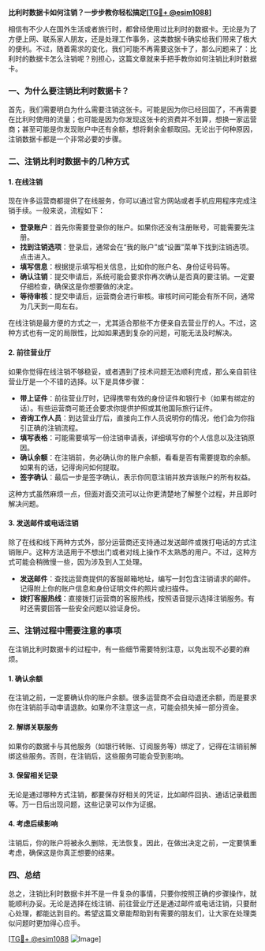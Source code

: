 **比利时数据卡如何注销？一步步教你轻松搞定[[TG💪+ @esim1088](https://t.me/s/esim1088)]**

相信有不少人在国外生活或者旅行时，都曾经使用过比利时的数据卡。无论是为了方便上网、联系家人朋友，还是处理工作事务，这类数据卡确实给我们带来了极大的便利。不过，随着需求的变化，我们可能不再需要这张卡了，那么问题来了：比利时的数据卡怎么注销呢？别担心，这篇文章就来手把手教你如何注销比利时数据卡。

### 一、为什么要注销比利时数据卡？

首先，我们需要明白为什么需要注销这张卡。可能是因为你已经回国了，不再需要在比利时使用的流量；也可能是因为你发现这张卡的资费并不划算，想换一家运营商；甚至可能是你发现账户中还有余额，想将剩余金额取回。无论出于何种原因，注销数据卡都是一个非常必要的步骤。

### 二、注销比利时数据卡的几种方式

#### 1. 在线注销

现在许多运营商都提供了在线服务，你可以通过官方网站或者手机应用程序完成注销手续。一般来说，流程如下：

- **登录账户**：首先你需要登录你的账户。如果你还没有注册账号，可能需要先注册。
- **找到注销选项**：登录后，通常会在“我的账户”或“设置”菜单下找到注销选项。点击进入。
- **填写信息**：根据提示填写相关信息，比如你的账户名、身份证号码等。
- **确认注销**：提交申请后，系统可能会要求你再次确认是否真的要注销。一定要仔细检查，确保这是你想要做的决定。
- **等待审核**：提交申请后，运营商会进行审核。审核时间可能会有所不同，通常为几天到一周左右。

在线注销是最方便的方式之一，尤其适合那些不方便亲自去营业厅的人。不过，这种方式也有一定的局限性，比如如果遇到复杂的问题，可能无法及时解决。

#### 2. 前往营业厅

如果你觉得在线注销不够稳妥，或者遇到了技术问题无法顺利完成，那么亲自前往营业厅是一个不错的选择。以下是具体步骤：

- **带上证件**：前往营业厅时，记得携带有效的身份证件和银行卡（如果有绑定的话）。有些运营商可能还会要求你提供护照或其他国际旅行证件。
- **咨询工作人员**：到达营业厅后，直接向工作人员说明你的情况，他们会为你指引正确的注销流程。
- **填写表格**：可能需要填写一份注销申请表，详细填写你的个人信息以及注销原因。
- **确认余额**：在注销前，务必确认你的账户余额，看看是否有需要提取的余额。如果有的话，记得询问如何提取。
- **签字确认**：最后一步是签字确认，表示你同意注销并放弃该账户的所有权益。

这种方式虽然麻烦一点，但面对面交流可以让你更清楚地了解整个过程，并且即时解决问题。

#### 3. 发送邮件或电话注销

除了在线和线下两种方式外，部分运营商还支持通过发送邮件或拨打电话的方式注销账户。这种方法适用于不想出门或者对线上操作不太熟悉的用户。不过，这种方式可能会稍微慢一些，因为涉及到人工处理。

- **发送邮件**：查找运营商提供的客服邮箱地址，编写一封包含注销请求的邮件。记得附上你的账户信息和身份证明文件的照片或扫描件。
- **拨打客服热线**：直接拨打运营商的客服热线，按照语音提示选择注销服务。有时还需要回答一些安全问题以验证身份。

### 三、注销过程中需要注意的事项

在注销比利时数据卡的过程中，有一些细节需要特别注意，以免出现不必要的麻烦。

#### 1. 确认余额

在注销之前，一定要确认你的账户余额。很多运营商不会自动退还余额，而是要求你在注销前手动申请退款。如果你不注意这一点，可能会损失掉一部分资金。

#### 2. 解绑关联服务

如果你的数据卡与其他服务（如银行转账、订阅服务等）绑定了，记得在注销前解绑这些服务。否则，在注销后，这些服务可能会受到影响。

#### 3. 保留相关记录

无论是通过哪种方式注销，都要保存好相关的凭证，比如邮件回执、通话记录截图等。万一日后出现问题，这些记录可以作为证据。

#### 4. 考虑后续影响

注销后，你的账户将被永久删除，无法恢复。因此，在做出决定之前，一定要慎重考虑，确保这是你真正想要的结果。

### 四、总结

总之，注销比利时数据卡并不是一件复杂的事情，只要你按照正确的步骤操作，就能顺利办妥。无论是选择在线注销、前往营业厅还是通过邮件或电话注销，只要耐心处理，都能达到目的。希望这篇文章能帮助到有需要的朋友们，让大家在处理类似问题时更加得心应手。

[[TG💪+ @esim1088](https://t.me/s/esim1088) ![Image](https://i.postimg.cc/4NQfJmqS/Snipaste-2025-05-13-00-14-12.png)]